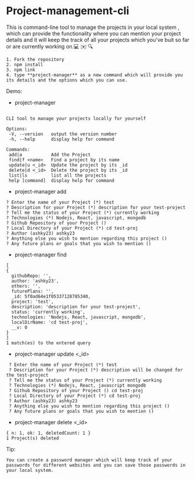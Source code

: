 # Project-management-cli
This is command-line tool to manage the projects in your local system , which can provide the functionality where you can mention your project details and it will keep the track of all your projects which you've buit so far or are currently working on.:computer: :envelope: :mag:

```
1. Fork the repository
2. npm install
3. npm link
4. type **project-manager** as a new command which will provide you its details and the options which you can use.
```
Demo:
  - project-manager
 ``` Usage: project-manager [options] [command]

CLI tool to manage your projects locally for yourself

Options:
  -V, --version   output the version number
  -h, --help      display help for command

Commands:
  add|a           Add the Project
  find|f <name>   Find a project by its name
  update|u <_id>  Update the project by its _id
  delete|d <_id>  Delete the project by its _id
  list|ls         list all the projects
  help [command]  display help for command
```
  - project-manager add
  ```
  ? Enter the name of your Project (*) test
  ? Description for your Project (*) description for your test-project
  ? Tell me the status of your Project (*) currently working
  ? Technologies (*) Nodejs, React, javascript, mongodb
  ? Github Repository of your Project () 
  ? Local Directory of your Project (*) cd test-proj
  ? Author (ashky23) ashky23
  ? Anything else you wish to mention regarding this project () 
  ? Any future plans or goals that you wish to mention () 
```
  - project-manager find <project-name>
  ```
  [
  {
    githubRepo: '',
    author: 'ashky23',
    others: '',
    futurePlans: '',
    _id: 5f0ad64e1f05337128785340,
    project: 'test',
    description: 'description for your test-project',
    status: 'currently working',
    technologies: 'Nodejs, React, javascript, mongodb',
    localDirName: 'cd test-proj',
    __v: 0
  }
  ]
1 match(es) to the entered query
```
- project-manager update <_id>
 ```
  ? Enter the name of your Project (*) test
  ? Description for your Project (*) description will be changed for the test-project
  ? Tell me the status of your Project (*) currently working
  ? Technologies (*) Nodejs, React, javascript mongodb
  ? Github Repository of your Project () cd test-proj
  ? Local Directory of your Project (*) cd test-proj
  ? Author (ashky23) ashky23
  ? Anything else you wish to mention regarding this project () 
  ? Any future plans or goals that you wish to mention () 
```
  - project-manager delete <_id>
  ```
  { n: 1, ok: 1, deletedCount: 1 }
1 Project(s) deleted
```
  
 Tip:
 ```
 You can create a password manager which will keep track of your passwords for different websites and you can save those passwords in your local system.
 ```
  
